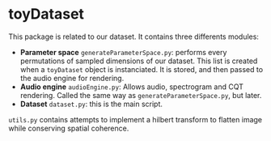 # toyDataset

This package is related to our dataset. It contains three differents modules:
* **Parameter space** `generateParameterSpace.py`: performs every permutations
  of sampled dimensions of our dataset. This list is created when a
  `toyDataset` object is instanciated. It is stored, and then passed to the audio
  engine for rendering.
* **Audio engine** `audioEngine.py`: Allows audio, spectrogram and CQT
  rendering. Called the same way as `generateParameterSpace.py`, but later.
* **Dataset** `dataset.py`: this is the main script.


`utils.py` contains attempts to implement a hilbert transform to flatten image
while conserving spatial coherence.
